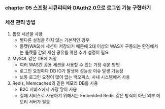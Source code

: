 ### chapter 05 스프링 시큐리티와 OAuth2.0으로 로그인 기능 구현하기  

### 세션 관리 방법 
1. 톰캣 세션을 사용
    - 별다른 설정을 하지 않는 기본적인 경우
    - 톰캣(WAS)에 세션이 저장되기 때문에 2대 이상의 WAS가 구동되는 환경에서는 톰캣들 간의 세션 공유를 위한 추가 설정이 필요 
2. MySQL 같은 DB에 저장
   - 여러 WAS간 공용 세션을 사용할 수 있는 가장 쉬운 방법
   - 로그인 요청마다 DB IO가 발생해 성능상 이슈 발생 가능성
   - 보통 로그인 요청이 많이 없는 백오피스, 사내 시스템에서 사용
3. Redis, Memcached와 같은 메모리 DB를 사용
    - B2C 서비스에서 가장 맣이 사용
    - 실제 서비스로 사용하기 위해서는 Embedded Redis 같은 방식이 아닌 외부 메모리 서버가 필요 